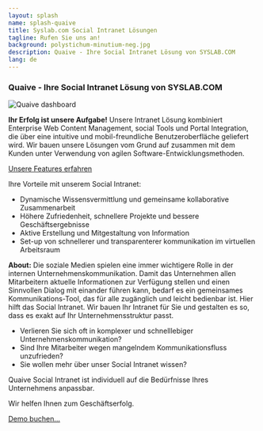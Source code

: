 ```yaml
---
layout: splash
name: splash-quaive
title: Syslab.com Social Intranet Lösungen
tagline: Rufen Sie uns an!
background: polystichum-minutium-neg.jpg
description: Quaive - Ihre Social Intranet Lösung von SYSLAB.COM
lang: de
---
```


### Quaive - Ihre Social Intranet Lösung von SYSLAB.COM

![Quaive dashboard](/media/quaive-screenshots/quaive-dashboard.jpg)

**Ihr Erfolg ist unsere Aufgabe!** Unsere Intranet Lösung kombiniert Enterprise Web Content Management, social Tools und Portal Integration, die über eine intuitive und mobil-freundliche Benutzeroberfläche geliefert wird. Wir bauen unsere Lösungen vom Grund auf zusammen mit dem Kunden unter Verwendung von agilen Software-Entwicklungsmethoden.

<a href="/startseite/#intranet-solutions" class="pat-button cta icon-info-circle">Unsere Features erfahren</a>

Ihre Vorteile mit unserem Social Intranet:

- Dynamische Wissensvermittlung und gemeinsame kollaborative Zusammenarbeit 
- Höhere Zufriedenheit, schnellere Projekte und bessere Geschäftsergebnisse
- Aktive Erstellung und Mitgestaltung von Information
- Set-up von schnellerer und transparenterer kommunikation im virtuellen Arbeitsraum

**About:** Die soziale Medien spielen eine immer wichtigere Rolle in der internen Unternehmenskommunikation. Damit das Unternehmen allen Mitarbeitern aktuelle Informationen zur Verfügung stellen und einen Sinnvollen Dialog mit einander führen kann, bedarf es ein gemeinsames Kommunikations-Tool, das für alle zugänglich und leicht bedienbar ist. Hier hilft das Social Intranet. Wir bauen Ihr Intranet für Sie und gestalten es so, dass es exakt auf Ihr Unternehmensstruktur passt. 

- Verlieren Sie sich oft in komplexer und schnelllebiger Unternehmenskommunikation?
- Sind Ihre Mitarbeiter wegen mangelndem Kommunikationsfluss unzufrieden? 
- Sie wollen mehr über unser Social Intranet wissen?

Quaive Social Intranet ist individuell auf die Bedürfnisse Ihres Unternehmens anpassbar.

Wir helfen Ihnen zum Geschäftserfolg.

<a href="mailto:info@syslab.com?subject=Social Intranet Demo" class="pat-button cta icon-mail">Demo buchen…</a>

